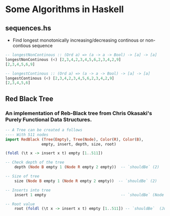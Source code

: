 # Some Algorithms in Haskell

## sequences.hs
- Find longest monotonically increasing/decreasing continous or non-contious sequence
```haskell
-- longestNonContinous :: (Ord a) => (a -> a -> Bool) -> [a] -> [a]
longestNonContinous (<) [2,3,4,2,3,4,5,6,2,3,4,2,9]
[2,3,4,5,6,9]
```

```haskell
-- longestContinous :: (Ord a) => (a -> a -> Bool) -> [a] -> [a]
longestContinous (<) [2,3,4,2,3,4,5,6,2,3,4,2,9]
[2,3,4,5,6]
```

## Red Black Tree
### An implementation of Reb-Black tree from Chris Okasaki's Purely Functional Data Structures.
```haskell
-- A Tree can be created a follows
---- With 511 nodes
import RedBlack (Tree(Empty), Tree(Node), Color(R), Color(B),
                empty, insert, depth, size, root)

(foldl (\t x -> insert x t) empty [1..511])

-- Check depth of the tree
    depth (Node B empty 1 (Node R empty 2 empty))  -- `shouldBe` (2)

-- Size of tree
    size (Node B empty 1 (Node R empty 2 empty))  -- `shouldBe` (2)

-- Inserts into tree
    insert 1 empty                                 -- `shouldBe` (Node B empty 1 empty)

-- Root value 
    root (foldl (\t x -> insert x t) empty [1..511]) -- `shouldBe`  (Just 256)

```




 




